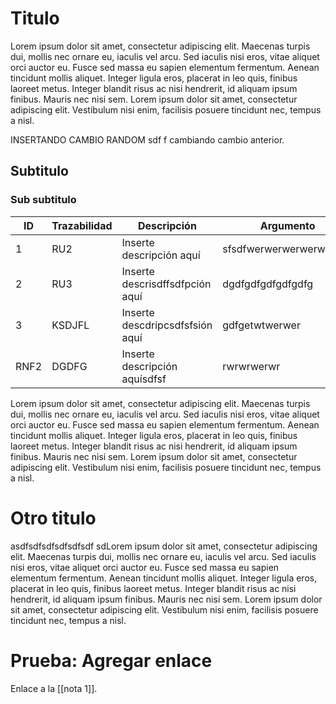 # Titulo
Lorem ipsum dolor sit amet, consectetur adipiscing elit. Maecenas turpis dui, mollis nec ornare eu, iaculis vel arcu. Sed iaculis nisi eros, vitae aliquet orci auctor eu. Fusce sed massa eu sapien elementum fermentum. Aenean tincidunt mollis aliquet. Integer ligula eros, placerat in leo quis, finibus laoreet metus. Integer blandit risus ac nisi hendrerit, id aliquam ipsum finibus. Mauris nec nisi sem. Lorem ipsum dolor sit amet, consectetur adipiscing elit. Vestibulum nisi enim, facilisis posuere tincidunt nec, tempus a nisl.

INSERTANDO CAMBIO RANDOM 
sdf
f 
cambiando cambio anterior. 

## Subtitulo 

### Sub subtitulo
| ID | Trazabilidad | Descripción | Argumento |  |
| ---- | ---- | ---- | ---- | ---- |
| 1 | RU2 | Inserte descripción aquí | sfsdfwerwerwerwerwerdgd |  |
| 2 | RU3 | Inserte descrisdffsdfpción aquí | dgdfgdfgdfgdfgdfg |  |
| 3 | KSDJFL | Inserte descdripcsdfsfsión aquí | gdfgetwtwerwer |  |
| RNF2 | DGDFG | Inserte descripción aquísdfsf | rwrwrwerwr |  |

Lorem ipsum dolor sit amet, consectetur adipiscing elit. Maecenas turpis dui, mollis nec ornare eu, iaculis vel arcu. Sed iaculis nisi eros, vitae aliquet orci auctor eu. Fusce sed massa eu sapien elementum fermentum. Aenean tincidunt mollis aliquet. Integer ligula eros, placerat in leo quis, finibus laoreet metus. Integer blandit risus ac nisi hendrerit, id aliquam ipsum finibus. Mauris nec nisi sem. Lorem ipsum dolor sit amet, consectetur adipiscing elit. Vestibulum nisi enim, facilisis posuere tincidunt nec, tempus a nisl.

# Otro titulo
asdfsdfsdfsdfsdfsdf
sdLorem ipsum dolor sit amet, consectetur adipiscing elit. Maecenas turpis dui, mollis nec ornare eu, iaculis vel arcu. Sed iaculis nisi eros, vitae aliquet orci auctor eu. Fusce sed massa eu sapien elementum fermentum. Aenean tincidunt mollis aliquet. Integer ligula eros, placerat in leo quis, finibus laoreet metus. Integer blandit risus ac nisi hendrerit, id aliquam ipsum finibus. Mauris nec nisi sem. Lorem ipsum dolor sit amet, consectetur adipiscing elit. Vestibulum nisi enim, facilisis posuere tincidunt nec, tempus a nisl.

# Prueba: Agregar enlace
Enlace a la [[nota 1]]. 
